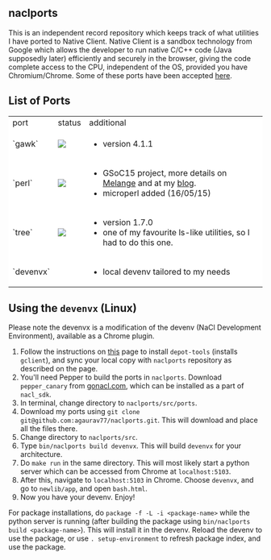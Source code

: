 naclports
---------

This is an independent record repository which keeps track of what utilities I have ported to Native Client. Native Client is a sandbox technology from Google which allows the developer to run native C/C++ code (Java supposedly later) efficiently and securely in the browser, giving the code complete access to the CPU, independent of the OS, provided you have Chromium/Chrome. Some of these ports have been accepted [here](http://code.google.com/p/naclports/).

List of Ports
----------------
<table bgcolor=white>
<tr>
<td>port</td>
<td>status</td>
<td>additional</td>
<tr>
<td>`gawk`</td>
<td><img src="https://img.shields.io/badge/status-complete-green.svg"/></td>
<td>
  <ul>
    <li> version 4.1.1
  </ul>
</td>
</tr>
<tr>
<td>`perl`</td>
<td><img src="https://img.shields.io/badge/status-incomplete-orange.svg"/></td>
<td>
  <ul>
    <li> GSoC15 project, more details on <a href="https://www.google-melange.com/gsoc/project/details/google/gsoc2015/agaurav77/5649050225344512">Melange</a> and at my <a href="http://agaurav77.github.io/blog/">blog</a>.
    <li> microperl added (16/05/15) 
</td>
</tr>
<tr>
<td>`tree`</td>
<td><img src="https://img.shields.io/badge/status-complete-green.svg"/></td>
<td>
  <ul>
    <li> version 1.7.0
    <li>one of my favourite ls-like utilities, so I had to do this one.
  </ul>
</td>
</tr>
<tr>
<td>`devenvx`</td>
<td></td>
<td>
  <ul>
    <li>local devenv tailored to my needs
  </ul>
</td>
</tr>
</table>

Using the `devenvx` (Linux)
-----------------------

Please note the devenvx is a modification of the devenv (NaCl Development Environment), available as a Chrome plugin.

1. Follow the instructions on [this](http://code.google.com/p/naclports/wiki/HowTo_Checkout) page to install `depot-tools` (installs `gclient`), and sync your local copy with `naclports` repository as described on the page.
2. You'll need Pepper to build the ports in `naclports`. Download `pepper_canary` from [gonacl.com](http://www.gonacl.com), which can be installed as a part of `nacl_sdk`.
3. In terminal, change directory to `naclports/src/ports`.
4. Download my ports using `git clone git@github.com:agaurav77/naclports.git`. This will download and place all the files there.
5. Change directory to `naclports/src`.
6. Type `bin/naclports build devenvx`. This will build `devenvx` for your architecture.
7. Do `make run` in the same directory. This will most likely start a python server which can be accessed from Chrome at `localhost:5103`.
8. After this, navigate to `localhost:5103` in Chrome. Choose `devenvx`, and go to `newlib/app`, and open `bash.html`.
9. Now you have your devenv. Enjoy!

For package installations, do `package -f -L -i <package-name>` while the python server is running (after building the package using `bin/naclports build <package-name>`). This will install it in the devenv. Reload the devenv to use the package, or use `. setup-environment` to refresh package index, and use the package.
